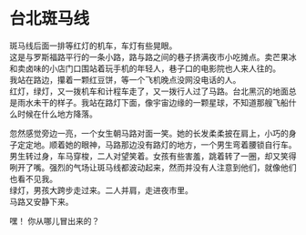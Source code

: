 # 台北斑马线

斑马线后面一排等红灯的机车，车灯有些晃眼。  
这是与罗斯福路平行的一条小路，路与路之间的巷子挤满夜市小吃摊点。卖芒果冰和卖卤味的小店门口围站着玩手机的年轻人，巷子口的电影院也人来人往的。  
我站在路边，攥着一颗红豆饼，等一个飞机晚点没网没电话的人。  
红灯，绿灯，又一拨机车和计程车走了，又一拨行人过了马路。台北黑沉的地面总是雨水未干的样子。我站在路灯下面，像宇宙边缘的一颗星球，不知道那艘飞船什么时候在什么地方降落。  
  
忽然感觉旁边一亮，一个女生朝马路对面一笑。她的长发柔柔披在肩上，小巧的身子定定地。顺着她的眼神，马路那边没有路灯的地方，一个男生弯着腰锁自行车。  
男生转过身，车马穿梭，二人对望笑着。女孩有些害羞，跳着转了一圈，却又笑得咧开了嘴。强烈的气场让斑马线都波动起来，然而并没有人注意到他们，就像他们也看不见我。  
绿灯，男孩大跨步走过来。二人并肩，走进夜市里。  
马路又安静下来。  
  
嘿！
你从哪儿冒出来的？

